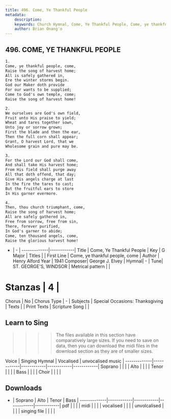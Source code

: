 ```yaml
---
title: 496. Come, Ye Thankful People
metadata:
    description: 
    keywords: Church Hymnal, Come, Ye Thankful People, Come, ye thankful people, come, 
    author: Brian Onang'o
---
```



## 496. COME, YE THANKFUL PEOPLE

```txt
1.
Come, ye thankful people, come,
Raise the song of harvest home;
All is safely gathered in,
Ere the winter storms begin.
God our Maker doth provide
For our wants to be supplied;
Come to God's own temple, come;
Raise the song of harvest home!

2.
We ourselves are God's own field,
Fruit unto His praise to yield;
Wheat and tares together sown,
Unto joy or sorrow grown;
First the blade and then the ear,
Then the full corn shall appear;
Grant, O harvest Lord, that we
Wholesome grain and pure may be.

3.
For the Lord our God shall come,
And shall take His harvest home;
From His field shall purge away
All that doth offend, that day;
Give His angels charge at last
In the fire the tares to cast;
But the fruitful ears to store
In His garner evermore.

4.
Then, thou church triumphant, come,
Raise the song of harvest home;
All are safely gathered in,
Free from sorrow, free from sin,
There, forever purified,
In God's garner to abide;
Come, ten thousand angels, come,
Raise the glorious harvest home!
```

- |   -  |
-------------|------------|
Title | Come, Ye Thankful People |
Key | G Major |
Titles |  |
First Line | Come, ye thankful people, come |
Author | Henry Alford
Year | 1941
Composer| George J. Elvey |
Hymnal|  - |
Tune| ST. GEORGE'S, WINDSOR |
Metrical pattern | |
# Stanzas | 4 |
Chorus | No |
Chorus Type | - |
Subjects | Special Occasions: Thanksgiving |
Texts |  |
Print Texts | 
Scripture Song |  |
  
## Learn to Sing

>>>> The files available in this section have comparatively large sizes. If you need to save on data, then you can download the midi files in the download section as they are of smaller sizes.

Voice |  Singing Hymnal | Vocalised | unvocalised music |
-------------|------------|------------|------------|------------|
Soprano | | | |
Alto | | | |
Tenor | | | |
Bass | | | |
Choir | | | |

## Downloads

- |  Soprano | Alto | Tenor | Bass |
-------------|------------|------------|------------|------------|
pdf | | | |
midi | | | |
vocalised | | | |
unvolcalised | | | |
singing file | | | |
  